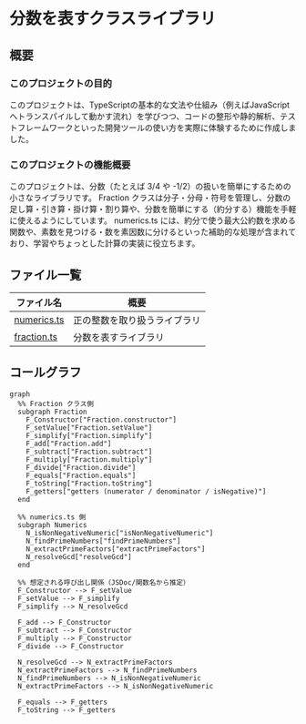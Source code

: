 # 分数を表すクラスライブラリ

## 概要

### このプロジェクトの目的

このプロジェクトは、TypeScriptの基本的な文法や仕組み（例えばJavaScriptへトランスパイルして動かす流れ）を学びつつ、コードの整形や静的解析、テストフレームワークといった開発ツールの使い方を実際に体験するために作成しました。

### このプロジェクトの機能概要

このプロジェクトは、分数（たとえば 3/4 や -1/2）の扱いを簡単にするための小さなライブラリです。
Fraction クラスは分子・分母・符号を管理し、分数の足し算・引き算・掛け算・割り算や、分数を簡単にする（約分する）機能を手軽に使えるようにしています。
numerics.ts には、約分で使う最大公約数を求める関数や、素数を見つける・数を素因数に分けるといった補助的な処理が含まれており、学習やちょっとした計算の実装に役立ちます。

## ファイル一覧

| ファイル名                   | 概要                         |
| ---------------------------- | ---------------------------- |
| [numerics.ts](./numerics.md) | 正の整数を取り扱うライブラリ |
| [fraction.ts](./fraction.md) | 分数を表すライブラリ         |

## コールグラフ

```mermaid
graph
  %% Fraction クラス側
  subgraph Fraction
    F_Constructor["Fraction.constructor"]
    F_setValue["Fraction.setValue"]
    F_simplify["Fraction.simplify"]
    F_add["Fraction.add"]
    F_subtract["Fraction.subtract"]
    F_multiply["Fraction.multiply"]
    F_divide["Fraction.divide"]
    F_equals["Fraction.equals"]
    F_toString["Fraction.toString"]
    F_getters["getters (numerator / denominator / isNegative)"]
  end

  %% numerics.ts 側
  subgraph Numerics
    N_isNonNegativeNumeric["isNonNegativeNumeric"]
    N_findPrimeNumbers["findPrimeNumbers"]
    N_extractPrimeFactors["extractPrimeFactors"]
    N_resolveGcd["resolveGcd"]
  end

  %% 想定される呼び出し関係（JSDoc/関数名から推定）
  F_Constructor --> F_setValue
  F_setValue --> F_simplify
  F_simplify --> N_resolveGcd

  F_add --> F_Constructor
  F_subtract --> F_Constructor
  F_multiply --> F_Constructor
  F_divide --> F_Constructor

  N_resolveGcd --> N_extractPrimeFactors
  N_extractPrimeFactors --> N_findPrimeNumbers
  N_findPrimeNumbers --> N_isNonNegativeNumeric
  N_extractPrimeFactors --> N_isNonNegativeNumeric

  F_equals --> F_getters
  F_toString --> F_getters
```
